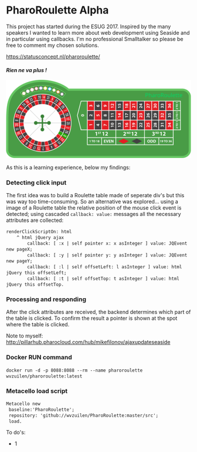 # PharoRoulette Alpha

This project has started during the ESUG 2017. Inspired by the many speakers I wanted to learn more about web development using Seaside and in particular using callbacks. I'm no professional Smalltalker so please be free to comment my chosen solutions.

https://statusconcept.nl/pharoroulette/

#### _Rien ne va plus !_

![PharoRoulette table](./static/table.svg)

As this is a learning experience, below my findings:

### Detecting click input
The first idea was to build a Roulette table made of seperate div's but this was way too time-consuming. So an alternative was explored... using a image of a Roulette table the relative position of the mouse click event is detected; using cascaded `callback: value:` messages all the necessary attributes are collected:

```Smalltalk
renderClickScriptOn: html
	^ html jQuery ajax
		callback: [ :x | self pointer x: x asInteger ] value: JQEvent new pageX;
		callback: [ :y | self pointer y: y asInteger ] value: JQEvent new pageY;
		callback: [ :l | self offsetLeft: l asInteger ] value: html jQuery this offsetLeft;
		callback: [ :t | self offsetTop: t asInteger ] value: html jQuery this offsetTop.
```
### Processing and responding
After the click attributes are received, the backend determines which part of the table is clicked. To confirm the result a pointer is shown at the spot where the table is clicked.

Note to myself: http://pillarhub.pharocloud.com/hub/mikefilonov/ajaxupdateseaside

### Docker RUN command
``` Docker
docker run -d -p 8088:8088 --rm --name pharoroulette wvzuilen/pharoroulette:latest
```

### Metacello load script
```Smalltalk
Metacello new
 baseline:'PharoRoulette';
 repository: 'github://wvzuilen/PharoRoulette:master/src';
 load.
```

To do's:
* 1
